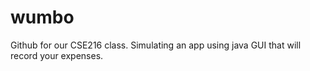 wumbo
=====

Github for our CSE216 class.
Simulating an app using java GUI that will record your expenses.